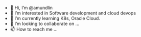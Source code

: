 - 👋 Hi, I’m @amundlin
- 👀 I’m interested in Software development and cloud devops
- 🌱 I’m currently learning K8s, Oracle Cloud. 
- 💞️ I’m looking to collaborate on ...
- 📫 How to reach me ...

<!---
amundlin/amundlin is a ✨ special ✨ repository because its `README.md` (this file) appears on your GitHub profile.
You can click the Preview link to take a look at your changes.
--->
